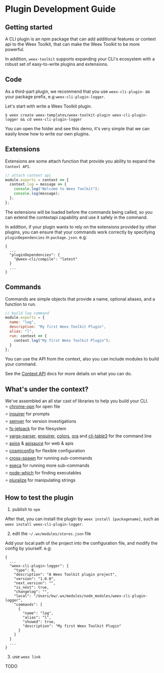 # Plugin Development Guide

## Getting started

A CLI plugin is an npm package that can add additional features or context api to the Weex Toolkit, that can make the Weex Toolkit to be more powerful.

In addition, `weex-toolkit` supports expanding your CLI's ecosystem with a robust set of easy-to-write plugins and extensions.

## Code

As a third-part plugin, we recommend that you use `weex-cli-plugin-` as your package prefix, e.g `weex-cli-plugin-logger`.

Let's start with write a Weex Toolkit plugin.

```base
$ weex create weex-templates/weex-toolkit-plugin weex-cli-plugin-logger && cd weex-cli-plugin-logger
```

You can open the folder and see this demo, it's very simple that we can easily know how to write our own plugins.

## Extensions

Extensions are some attach function that provide you ability to expand the `Context API`.

```javascript
// attach context api
module.exports = context => {
  context.log = message => {
    console.log("Welcome to Weex Toolkit");
    console.log(message);
  };
};
```

The extensions will be loaded before the commands being called, so you can extend the contextapi capability and use it safely in the command.

In addition, if your plugin wants to rely on the extensions provided by other plugins, you can ensure that your commands work correctly by specifying `pluginDependencies` in `package.json`. e.g:

```
{
  ...
  "pluginDependencies": {
    "@weex-cli/compile": "latest"
  }
  ...
}
```

## Commands

Commands are simple objects that provide a name, optional aliases, and a function to run.

```javascript
// build log command
module.exports = {
  name: "log",
  description: "My first Weex Toolkit Plugin",
  alias: "l",
  run: context => {
    context.log("My first Weex Toolkit Plugin");
  }
};
```

You can use the API from the context, also you can include modules to build your command.

See the [Context API](./context-api) docs for more details on what you can do.

## What's under the context?

We've assembled an all star cast of libraries to help you build your CLI.  
⭐️ [chrome-opn](https://github.com/JeromeTan1997/chrome-opn) for open file<br />
⭐️ [inquirer](https://github.com/SBoudrias/Inquirer.js) for prompts<br />
⭐️ [semver](https://github.com/npm/node-semver) for version investigations<br />
⭐️ [fs-jetpack](https://github.com/szwacz/fs-jetpack) for the filesystem<br />
⭐️ [yargs-parser](https://github.com/yargs/yargs-parser), [enquirer](https://github.com/enquirer/enquirer), [colors](https://github.com/Marak/colors.js), [ora](https://github.com/sindresorhus/ora) and [cli-table3](https://github.com/cli-table/cli-table3) for the command line<br />
⭐️ [axios](https://github.com/mzabriskie/axios) & [apisauce](https://github.com/skellock/apisauce) for web & apis<br />
⭐️ [cosmiconfig](https://github.com/davidtheclark/cosmiconfig) for flexible configuration </br>
⭐️ [cross-spawn](https://github.com/IndigoUnited/node-cross-spawn) for running sub-commands</br>
⭐️ [execa](https://github.com/sindresorhus/execa) for running more sub-commands</br>
⭐️ [node-which](https://github.com/npm/node-which) for finding executables</br>
⭐️ [pluralize](https://github.com/blakeembrey/pluralize) for manipulating strings</br>

## How to test the plugin

1. publish to `npm`

After that, you can install the plugin by `weex install [packagename]`, such as `weex install weex-cli-plugin-logger`.

2. edit the `~/.wx/modules/stores.json` file

Add your local path of the project into the configuration file, and modify the config by yourself. e.g:

```
{
  ...
  "weex-cli-plugin-logger": {
    "type": 0,
    "description": "A Weex Toolkit plugin project",
    "version": "1.0.0",
    "next_version": "",
    "is_next": true,
    "changelog": "",
    "local": "/Users/kw/.wx/modules/node_modules/weex-cli-plugin-logger",
    "commands": [
      {
        "name": "log",
        "alias": "l",
        "showed": true,
        "description": "My first Weex Toolkit Plugin"
      }
    ]
  }
  ...
}
```

3. use `weex link`

TODO
